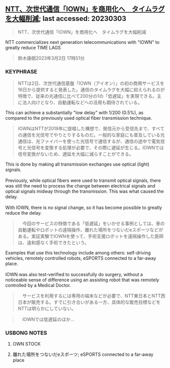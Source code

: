 ## [NTT、次世代通信「IOWN」を商用化へ　タイムラグを大幅削減](https://www.asahi.com/articles/ASR325QG3R32ULFA00K.html?iref=comtop_Tech_science_01); last accessed: 20230303

> NTT、次世代通信「IOWN」を商用化へ　タイムラグを大幅削減

NTT commercializes next generation telecommunications with "IOWN" to greatly reduce TIME LAGS

> 鈴木康朗2023年3月2日 17時51分

### KEYPHRASE

> NTTは2日、次世代通信基盤「IOWN（アイオン）」の初の商用サービスを16日から提供すると発表した。通信のタイムラグを大幅に抑えられるのが特徴で、従来の光通信に比べて200分の1の「低遅延」を実現できる。主に法人向けとなり、自動運転などへの活用も期待されている。

This can achieve a substantially "low delay" with 1/200 (0.5%), as compared to the previously used optical fiber transmission technique.

> IOWNはNTTが2019年に提唱した構想で、発信元から受信先まで、すべての通信を光信号でやりとりするものだ。一般的な家庭にも普及している光通信は、光ファイバーを使った光信号で通信するが、通信の途中で電気信号と光信号を変換する処理が必要で、その際に遅延が生じる。IOWNでは信号変換がないため、遅延を大幅に減らすことができる。

This is done by making all transmission exchanges use optical (light) signals.<br/>
<br/>
Previously, while optical fibers were used to transmit optical signals, there was still the need to process the change between electrical signals and optical signals midway through the transmission. This was what caused the delay. <br/>
<br/>
With IOWN, there is no signal change, so it has become possible to greatly reduce the delay.

>　今回のサービスの特徴である「低遅延」をいかせる事例としては、車の自動運転やロボットの遠隔操作、離れた場所をつないだeスポーツなどがある。実証実験でIOWNを使って、手術支援ロボットを遠隔操作した医師は、違和感なく手術できたという。

Examples that use this technology include among others: self-driving vehicles, remotely controlled robots, eSPORTS connected to a far-away place.<br/>
<br/>
IOWN was also test-verified to successfully do surgery, without a noticeable sense of difference using an assisting robot that was remotely controlled by a Medical Doctor.

>　サービスを利用するには専用の端末などが必要で、NTT東日本とNTT西日本が販売する。すでに引き合いがある一方、具体的な販売目標などをNTTは明らかにしていない。

>　IOWNでは低遅延のほか…

### USBONG NOTES

1) OWN STOCK

2) 離れた場所をつないだeスポーツ; eSPORTS connected to a far-away place
